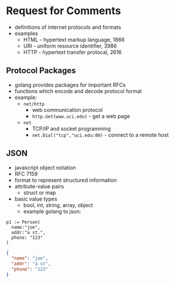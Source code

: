 # Request for Comments

- definitions of internet protocols and formats
- examples
  - HTML - hypertext markup language, 1866
  - URI - uniform resource identifier, 3986
  - HTTP - hypertext transfer protocal, 2616

## Protocol Packages

- golang provides packages for important RFCs
- functions which encode and decode protocol format
- example:
  - `net/http`
    - web communication protocol
    - `http.Get(www.uci.edu)` - get a web page
  - `net`
    - TCP/IP and socket programming
    - `net.Dial("tcp","uci.edu:80)` - connect to a remote host

## JSON

- javascript object notation
- RFC 7159
- format to represent structured information
- attribute-value pairs
  - struct or map
- basic value types
  - bool, int, string, array, object
  - example golang to json:

```golang
p1 := Person(
  name:"joe",
  addr:"a st.",
  phone: "123"
)
```

```json
{
  "name": "joe",
  "addr": "a st",
  "phone": "123"
}
```

